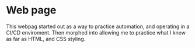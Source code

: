 # Web page

This webpag started out as a way to practice automation, and operating in a CI/CD enviroment. Then morphed into allowing me to practice what I knew as far as HTML, and CSS styling.
